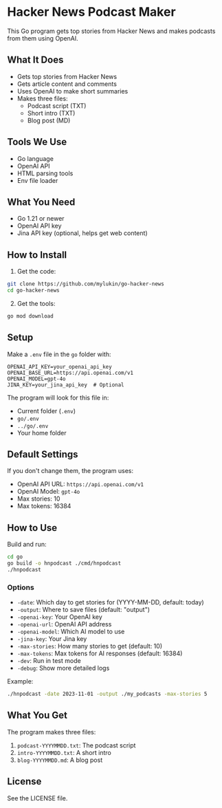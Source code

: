 # Hacker News Podcast Maker

This Go program gets top stories from Hacker News and makes podcasts from them using OpenAI.

## What It Does

- Gets top stories from Hacker News
- Gets article content and comments
- Uses OpenAI to make short summaries
- Makes three files:
  - Podcast script (TXT)
  - Short intro (TXT)
  - Blog post (MD)

## Tools We Use

- Go language
- OpenAI API
- HTML parsing tools
- Env file loader

## What You Need

- Go 1.21 or newer
- OpenAI API key
- Jina API key (optional, helps get web content)

## How to Install

1. Get the code:

```bash
git clone https://github.com/mylukin/go-hacker-news
cd go-hacker-news
```

2. Get the tools:

```bash
go mod download
```

## Setup

Make a `.env` file in the `go` folder with:

```env
OPENAI_API_KEY=your_openai_api_key
OPENAI_BASE_URL=https://api.openai.com/v1
OPENAI_MODEL=gpt-4o
JINA_KEY=your_jina_api_key  # Optional
```

The program will look for this file in:

- Current folder (`.env`)
- `go/.env`
- `../go/.env`
- Your home folder

## Default Settings

If you don't change them, the program uses:

- OpenAI API URL: `https://api.openai.com/v1`
- OpenAI Model: `gpt-4o`
- Max stories: 10
- Max tokens: 16384

## How to Use

Build and run:

```bash
cd go
go build -o hnpodcast ./cmd/hnpodcast
./hnpodcast
```

### Options

- `-date`: Which day to get stories for (YYYY-MM-DD, default: today)
- `-output`: Where to save files (default: "output")
- `-openai-key`: Your OpenAI key
- `-openai-url`: OpenAI API address
- `-openai-model`: Which AI model to use
- `-jina-key`: Your Jina key
- `-max-stories`: How many stories to get (default: 10)
- `-max-tokens`: Max tokens for AI responses (default: 16384)
- `-dev`: Run in test mode
- `-debug`: Show more detailed logs

Example:

```bash
./hnpodcast -date 2023-11-01 -output ./my_podcasts -max-stories 5
```

## What You Get

The program makes three files:

1. `podcast-YYYYMMDD.txt`: The podcast script
2. `intro-YYYYMMDD.txt`: A short intro
3. `blog-YYYYMMDD.md`: A blog post

## License

See the LICENSE file.
